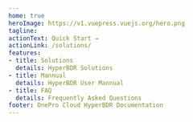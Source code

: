 ```yaml
---
home: true
heroImage: https://v1.vuepress.vuejs.org/hero.png
tagline: 
actionText: Quick Start →
actionLink: /solutions/
features:
- title: Solutions
  details: HyperBDR Solutions
- title: Mannual
  details: HyperBDR User Mannual
- title: FAQ
  details: Frequently Asked Questions
footer: OnePro Cloud HyperBDR Documentation
---
```

